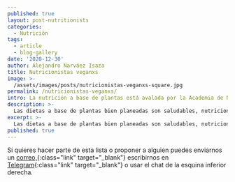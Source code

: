 ```yaml
---
published: true
layout: post-nutritionists
categories:
  - Nutrición
tags:
  - article
  - blog-gallery
date: '2020-12-30'
author: Alejandro Narváez Isaza
title: Nutricionistas veganxs
image: >-
  /assets/images/posts/nutricionistas-veganxs-square.jpg
permalink: /nutricionistas-veganxs/
intro: La nutrición a base de plantas está avalada por la Academia de Nutrición y Dietética “Academy of Nutrition and Dietetics” desde el 2016. las dietas a base de plantas bien planeadas son saludables, nutricionalmente adecuadas, pueden beneficiar la prevención y tratamiento de ciertas enfermedades y son apropiadas para personas en cualquier etapa de la vida incluyendo atletas. Además son más sostenibles ambientalmente que las dietas ricas en productos de origen animal porque usan menos recursos naturales y producen un menor daño ambiental. Sin embargo la mayoría de nutricionistas todavía recomiendan consumir alimentos de origen animal. Esta es una lista de nutricionistas veganxs en Colombia.
description: >-
  Las dietas a base de plantas bien planeadas son saludables, nutricionalmente adecuadas y más sostenibles ambientalmente. Esta es una lista de nutricionistas veganxs en Colombia.
excerpt: >-
  Las dietas a base de plantas bien planeadas son saludables, nutricionalmente adecuadas y más sostenibles ambientalmente. Esta es una lista de nutricionistas veganxs en Colombia.
published: true
---
```

Si quieres hacer parte de esta lista o proponer a alguien puedes enviarnos un [correo,](mailto:hola@tallerveganista.com){:class="link" target="_blank"} escribirnos en [Telegram](https://t.me/joinchat/J9QQERRxaty5e3lfNBtHdw){:class="link" target="_blank"} o usar el chat de la esquina inferior derecha.
